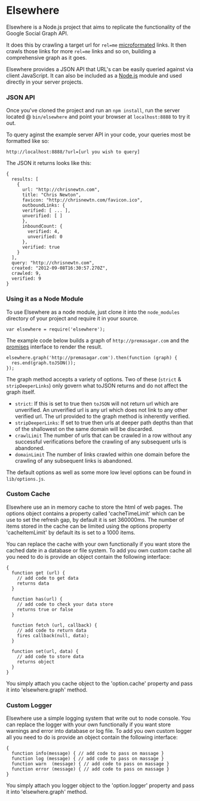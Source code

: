 Elsewhere
================

Elsewhere is a Node.js project that aims to replicate the functionality of the Google Social Graph API.

It does this by crawling a target url for `rel=me` [microformated][microformats] links. It then crawls those links for more `rel=me` links and so on, building a comprehensive graph as it goes.

Elsewhere provides a JSON API that URL's can be easily queried against via client JavaScript. It can also be included as a [Node.js][node] module and used directly in your server projects.

### JSON API

Once you've cloned the project and run an `npm install`, run the server located @ `bin/elsewhere` and point your browser at `localhost:8888` to try it out.

To query aginst the example server API in your code, your queries most be formatted like so:

    http://localhost:8888/?url=[url you wish to query]

The JSON it returns looks like this:

    {
      results: [
        {
          url: "http://chrisnewtn.com",
          title: "Chris Newton",
          favicon: "http://chrisnewtn.com/favicon.ico",
          outboundLinks: {
          verified: [ ... ],
          unverified: [ ]
          },
          inboundCount: {
            verified: 4,
            unverified: 0
          },
          verified: true
        }
      ],
      query: "http://chrisnewtn.com",
      created: "2012-09-08T16:30:57.270Z",
      crawled: 9,
      verified: 9
    }

### Using it as a Node Module

To use Elsewhere as a node module, just clone it into the `node_modules` directory of your project and require it in your source.

    var elsewhere = require('elsewhere');

The example code below builds a graph of `http://premasagar.com` and the [promises][_deferred] interface to render the result.

    elsewhere.graph('http://premasagar.com').then(function (graph) {
      res.end(graph.toJSON());
    });
 
The graph method accepts a variety of options. Two of these (`strict` & `stripDeeperLinks`) only govern what toJSON returns and do not affect the graph itself.

* `strict`: If this is set to true then `toJSON` will not return url which are unverified. An unverified url is any url which does not link to any other verified url. The url provided to the graph method is inherently verified.
* `stripDeeperLinks`: If set to true then urls at deeper path depths than that of the shallowest on the same domain will be discarded.
* `crawlLimit` The number of urls that can be crawled in a row without any successful verifications before the crawling of any subsequent urls is abandoned.
* `domainLimit` The number of links crawled within one domain before the crawling of any subsequent links is abandoned.

The default options as well as some more low level options can be found in `lib/options.js`.

### Custom Cache

Elsewhere use an in memory cache to store the html of web pages. The options object contains a property called 'cacheTimeLimit' which can be use to set the refresh gap, by default it is set 360000ms. The number of items stored in the cache can be limited using the options property 'cacheItemLimit' by default its is set to a 1000 items.

You can replace the cache with your own functionally if you want store the cached date in a database or file system. To add you own custom cache all you need to do is provide an object contain the following interface:

    {
      function get (url) {
        // add code to get data
        returns data
      }

      function has(url) {
        // add code to check your data store
        returns true or false
      }

      function fetch (url, callback) {
        // add code to return data
        fires callback(null, data);
      }

      function set(url, data) {
        // add code to store data
        returns object
      }
    }

You simply attach you cache object to the 'option.cache' property and pass it into 'elsewhere.graph' method.


### Custom Logger

Elsewhere use a simple logging system that write out to node console. You can replace the logger with your own functionally if you want store warnings and error into database or log file. To add you own custom logger all you need to do is provide an object contain the following interface:


    {
      function info(message) { // add code to pass on massage }
      function log (message) { // add code to pass on massage }
      function warn  (message) { // add code to pass on massage }
      function error (message) { // add code to pass on massage }
    }


You simply attach you logger object to the 'option.logger' property and pass it into 'elsewhere.graph' method.



[node]: http://nodejs.org/
[microformats]: http://microformats.org/wiki/rel-me
[_deferred]: https://npmjs.org/package/underscore.deferred